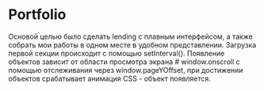 # Portfolio

Основой целью было сделать lending с плавным интерфейсом, а также собрать мои работы в одном месте в удобном представлении. Загрузка первой секции происходит с помощью setInterval(). Появление объектов зависит от области просмотра экрана # window.onscroll с помощью отслеживания через window.pageYOffset, при достижении объектов срабатывает анимация CSS - объект появляется.    
